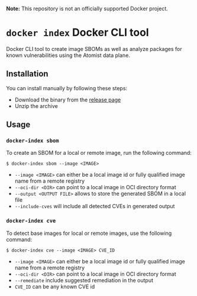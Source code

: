 **Note:** This repository is not an officially supported Docker project.

# `docker index` Docker CLI tool

Docker CLI tool to create image SBOMs as well as analyze packages for known vulnerabilities 
using the Atomist data plane.

## Installation

You can install manually by following these steps:

* Download the binary from the [release page](https://github.com/docker/index-cli-plugin/releases/latest)
* Unzip the archive

## Usage

### `docker-index sbom`

To create an SBOM for a local or remote image, run the following command:

```shell
$ docker-index sbom --image <IMAGE> 
```

* `--image <IMAGE>` can either be a local image id or fully qualified image name from a remote registry
* `--oci-dir <DIR>` can point to a local image in OCI directory format
* `--output <OUTPUT FILE>` allows to store the generated SBOM in a local file
* `--include-cves` will include all detected CVEs in generated output

### `docker-index cve`

To detect base images for local or remote images, use the following command:

```shell
$ docker-index cve --image <IMAGE> CVE_ID 
```

* `--image <IMAGE>` can either be a local image id or fully qualified image name from a remote registry
* `--oci-dir <DIR>` can point to a local image in OCI directory format
* `--remediate` include suggested remediation in the output
* `CVE_ID` can be any known CVE id
